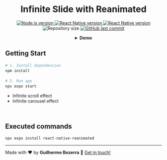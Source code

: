 <h1 align="center">
    <br>
    Infinite Slide with Reanimated
</h1>

<p align="center">
  <a href="https://nodejs.org">
    <img alt="Node.js version" src="https://img.shields.io/badge/node.js-v20.11.0-43853D?style=flat&logo=node.js&logoColor=white&labelColor=43853D&color=5a5a5a">
  </a>

  <a href="https://expo.dev">
    <img alt="React Native version" src="https://img.shields.io/badge/expo--sdk-v49.0.15-blue?logo=expo&labelColor=20232A&color=5a5a5a">
  </a>

  <a href="https://reactnative.dev">
    <img alt="React Native version" src="https://img.shields.io/badge/react--native-v0.72.6-blue?logo=react&labelColor=20232A&color=5a5a5a">
  </a>

  <img alt="Repository size" src="https://img.shields.io/github/repo-size/gbdsantos/ignite.svg">

  <a href="https://github.com/gbdsantos/ignite/commits/master">
    <img alt="GitHub last commit" src="https://img.shields.io/github/last-commit/gbdsantos/ignite.svg">
  </a>
</p>

<details style="text-align: center;">
<summary><b>Demo</b></summary>
  <div align="center" style="width: 90%;">
    <img alt="Infinite Slide with Reanimated application demonstration" src="demo.gif" />
  </div>
</details>

## Getting Start

```Bash
# 1. Install dependencies
npm install

# 2. Run app
npx expo start
```

- Infinite scroll effect
- Infinite carousel effect

<br>

## Executed commands

```bash
npx expo install react-native-reanimated
```

---

Made with ♥ by **Guilherme Bezerra** :wave: [Get in touch!](https://www.linkedin.com/in/gbdsantos)
